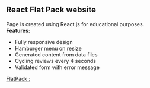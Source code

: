 ## React Flat Pack website

Page is created using React.js for educational purposes. <br>
<b>Features:</b>
- Fully responsive design
- Hamburger menu on resize
- Generated content from data files
- Cycling reviews every 4 seconds
- Validated form with error message

[FlatPack :](https://flatpack55.netlify.app/)
